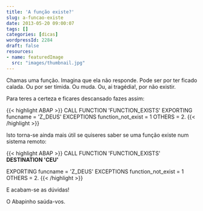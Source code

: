 ```yaml
---
title: 'A função existe?'
slug: a-funcao-existe
date: 2013-05-20 09:00:07
tags: []
categories: [dicas]
wordpressId: 2284
draft: false
resources:
- name: featuredImage
  src: "images/thumbnail.jpg"
---
```

Chamas uma função.
Imagina que ela não responde.
Pode ser por ter ficado calada.
Ou por ser tímida.
Ou muda.
Ou, ai tragédia!, por não existir.

Para teres a certeza e ficares descansado fazes assim:

<!--more-->


{{< highlight ABAP >}}
CALL FUNCTION 'FUNCTION_EXISTS'
  EXPORTING
    funcname           = 'Z_DEUS'
  EXCEPTIONS
    function_not_exist = 1
    OTHERS             = 2.
{{< /highlight >}}

Isto torna-se ainda mais útil se quiseres saber se uma função existe num sistema remoto:


{{< highlight ABAP >}}
CALL FUNCTION 'FUNCTION_EXISTS'
  <b>DESTINATION 'CEU'</b>

  EXPORTING
    funcname           = 'Z_DEUS'
  EXCEPTIONS
    function_not_exist = 1
    OTHERS             = 2.
{{< /highlight >}}

E acabam-se as dúvidas!

O Abapinho saúda-vos.
